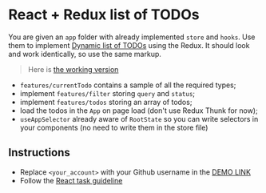 # React + Redux list of TODOs

You are given an `app` folder with already implemented `store` and `hooks`.
Use them to implement [Dynamic list of TODOs](https://github.com/mate-academy/react_dynamic-list-of-todos#react-dynamic-list-of-todos)
using the Redux. It should look and work identically, so use the same markup.

> Here is [the working version](https://mate-academy.github.io/react_redux-list-of-todos/)

- `features/currentTodo` contains a sample of all the required types;
- implement `features/filter` storing `query` and `status`;
- implement `features/todos` storing an array of todos;
- load the todos in the `App` on page load (don't use Redux Thunk for now);
- `useAppSelector` already aware of `RootState` so you can write selectors in your
components (no need to write them in the store file)

## Instructions
- Replace `<your_account>` with your Github username in the [DEMO LINK](https://vo7kov.github.io/react_redux-list-of-todos/)
- Follow the [React task guideline](https://github.com/mate-academy/react_task-guideline#react-tasks-guideline)
